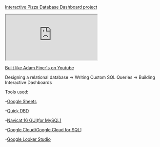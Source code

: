 [Interactive Pizza Database Dashboard project](https://lookerstudio.google.com/s/t-pqjqEgIKg)

<iframe src="https://docs.google.com/document/d/e/2PACX-1vS_f50-7xEwbKd33krZSWl0_pjQ2Ov4dLBi6HNxC2EunnQiLPWbzhimlLFYaQtZcq_NTUSo6fIuk5oO/pub?embedded=true"></iframe>


[Built like Adam Finer's on Youtube](https://youtu.be/0rB_memC-dA?si=ytgUTIclOAXuPmqJ)


Designing a relational database -> 
Writing Custom SQL Queries -> 
Building Interactive Dashboards



Tools used:


-[Google Sheets](https://www.google.com/sheets/about/)

-[Quick DBD](https://www.quickdatabasediagrams.com/)

-[Navicat 16 GUI(for MySQL)](https://navicat.com/en/)

-[Google Cloud/Google Cloud for SQL](https://cloud.google.com/sql)]

-[Google Looker Studio](https://lookerstudio.google.com/overview)


